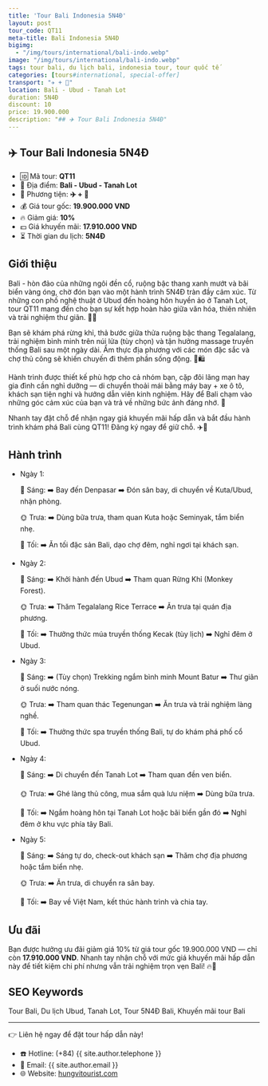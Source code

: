 ```yaml
---
title: 'Tour Bali Indonesia 5N4Đ'
layout: post
tour_code: QT11
meta-title: Bali Indonesia 5N4Đ
bigimg:
  - "/img/tours/international/bali-indo.webp"
image: "/img/tours/international/bali-indo.webp"
tags: tour bali, du lịch bali, indonesia tour, tour quốc tế
categories: [tours#international, special-offer]
transport: "✈️ + 🚌"
location: Bali - Ubud - Tanah Lot
duration: 5N4Đ
discount: 10
price: 19.900.000
description: "## ✈️ Tour Bali Indonesia 5N4Đ"
---
```


## ✈️ Tour Bali Indonesia 5N4Đ 

- 🆔 Mã tour: **QT11**
- 📍 Địa điểm: **Bali - Ubud - Tanah Lot**
- 🚗 Phương tiện: **✈️ + 🚌**
- 💰 Giá tour gốc: **19.900.000 VND**
- 🔥 Giảm giá: **10%**
- 💵 Giá khuyến mãi: **17.910.000 VND**
- ⏳ Thời gian du lịch: **5N4Đ**

## Giới thiệu
Bali - hòn đảo của những ngôi đền cổ, ruộng bậc thang xanh mướt và bãi biển vàng óng, chờ đón bạn vào một hành trình 5N4Đ tràn đầy cảm xúc. Từ những con phố nghệ thuật ở Ubud đến hoàng hôn huyền ảo ở Tanah Lot, tour QT11 mang đến cho bạn sự kết hợp hoàn hảo giữa văn hóa, thiên nhiên và trải nghiệm thư giãn. 🌿✨

Bạn sẽ khám phá rừng khỉ, thả bước giữa thửa ruộng bậc thang Tegalalang, trải nghiệm bình minh trên núi lửa (tùy chọn) và tận hưởng massage truyền thống Bali sau một ngày dài. Ẩm thực địa phương với các món đặc sắc và chợ thủ công sẽ khiến chuyến đi thêm phần sống động. 🍛🛍️

Hành trình được thiết kế phù hợp cho cả nhóm bạn, cặp đôi lãng mạn hay gia đình cần nghỉ dưỡng — di chuyển thoải mái bằng máy bay + xe ô tô, khách sạn tiện nghi và hướng dẫn viên kinh nghiệm. Hãy để Bali chạm vào những góc cảm xúc của bạn và trả về những bức ảnh đáng nhớ. 📸

Nhanh tay đặt chỗ để nhận ngay giá khuyến mãi hấp dẫn và bắt đầu hành trình khám phá Bali cùng QT11! Đăng ký ngay để giữ chỗ. ✈️💚

## Hành trình
- Ngày 1:

  🌅 Sáng: ➡️ Bay đến Denpasar ➡️ Đón sân bay, di chuyển về Kuta/Ubud, nhận phòng.

  🌞 Trưa: ➡️ Dùng bữa trưa, tham quan Kuta hoặc Seminyak, tắm biển nhẹ.

  🌙 Tối: ➡️ Ăn tối đặc sản Bali, dạo chợ đêm, nghỉ ngơi tại khách sạn.
- Ngày 2:

  🌅 Sáng: ➡️ Khởi hành đến Ubud ➡️ Tham quan Rừng Khỉ (Monkey Forest).

  🌞 Trưa: ➡️ Thăm Tegalalang Rice Terrace ➡️ Ăn trưa tại quán địa phương.

  🌙 Tối: ➡️ Thưởng thức múa truyền thống Kecak (tùy lịch) ➡️ Nghỉ đêm ở Ubud.
- Ngày 3:

  🌅 Sáng: ➡️ (Tùy chọn) Trekking ngắm bình minh Mount Batur ➡️ Thư giãn ở suối nước nóng.

  🌞 Trưa: ➡️ Tham quan thác Tegenungan ➡️ Ăn trưa và trải nghiệm làng nghề.

  🌙 Tối: ➡️ Thưởng thức spa truyền thống Bali, tự do khám phá phố cổ Ubud.
- Ngày 4:

  🌅 Sáng: ➡️ Di chuyển đến Tanah Lot ➡️ Tham quan đền ven biển.

  🌞 Trưa: ➡️ Ghé làng thủ công, mua sắm quà lưu niệm ➡️ Dùng bữa trưa.

  🌙 Tối: ➡️ Ngắm hoàng hôn tại Tanah Lot hoặc bãi biển gần đó ➡️ Nghỉ đêm ở khu vực phía tây Bali.
- Ngày 5:

  🌅 Sáng: ➡️ Sáng tự do, check-out khách sạn ➡️ Thăm chợ địa phương hoặc tắm biển nhẹ.

  🌞 Trưa: ➡️ Ăn trưa, di chuyển ra sân bay.

  🌙 Tối: ➡️ Bay về Việt Nam, kết thúc hành trình và chia tay.

## Ưu đãi
Bạn được hưởng ưu đãi giảm giá 10% từ giá tour gốc 19.900.000 VND — chỉ còn **17.910.000 VND**. Nhanh tay nhận chỗ với mức giá khuyến mãi hấp dẫn này để tiết kiệm chi phí nhưng vẫn trải nghiệm trọn vẹn Bali! 🔥💸

## SEO Keywords
Tour Bali, Du lịch Ubud, Tanah Lot, Tour 5N4Đ Bali, Khuyến mãi tour Bali

---

👉 Liên hệ ngay để đặt tour hấp dẫn này!

- ☎️ Hotline: (+84) {{ site.author.telephone }}
- 📧 Email: {{ site.author.email }}
- 🌐 Website: [hungvitourist.com](https://hungvitourist.com)

